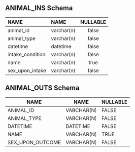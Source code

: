 ## ANIMAL_INS Schema

|NAME|NAME|NULLABLE|
|:---|:---|:---:|
|animal_id|varchar(n)|false|
|animal_type|varchar(n)|false|
|datetime|datetime|false|
|intake_condition|varchar(n)|false|s
|name|varchar(n)|true|
|sex_upon_intake|varchar(n)|false|


## ANIMAL_OUTS Schema

|NAME	|NAME|	NULLABLE|
|---|---|---|
|ANIMAL_ID	|VARCHAR(N)|	FALSE|
|ANIMAL_TYPE|	VARCHAR(N)|	FALSE|
|DATETIME	|DATETIME	|FALSE|
|NAME	|VARCHAR(N)|	TRUE|
|SEX_UPON_OUTCOME|	VARCHAR(N)|	FALSE|